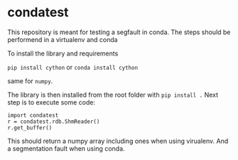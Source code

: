 # condatest

This repository is meant for testing a segfault in conda.
The steps should be performend in a virtualenv  and conda

To install the library and requirements 

`pip install cython` or `conda install cython`

same for `numpy`.

The library is then installed from the root folder with  `pip install .`
Next  step is to execute some code:

```
import condatest 
r = condatest.rdb.ShmReader()
r.get_buffer()
```

This should return a numpy array including ones when using  virualenv.
And a segmentation fault when using conda. 


